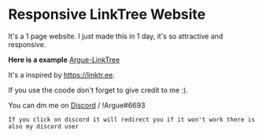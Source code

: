 # Responsive LinkTree Website 

It's a 1 page website. I just made this in 1 day, it's so attractive and responsive.

**Here is a example** [Argue-LinkTree](https://wonderful-belekoy-92782b.netlify.app/)

It's a inspired by https://linktr.ee.

If you use the coode don't forget to give credit to me :).

You can dm me on [Discord](https://discordapp.com/users/842978764690030593) / !Argue#6693 

`If you click on discord it will redirect you if it won't work there is also my discord user`
